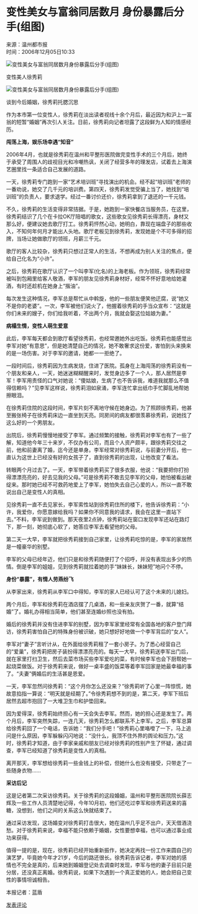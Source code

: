# 变性美女与富翁同居数月 身份暴露后分手(组图)

来源：温州都市报  
时间：2006年12月05日10:33

![变性美女与富翁同居数月身份暴露后分手(组图)](http://image2.sina.com.cn/dy/s/2006-12-05/U2004P1T1D11704747F21DT20061206113004.jpg)

变性美人徐秀莉

![变性美女与富翁同居数月身份暴露后分手(组图)](http://image2.sina.com.cn/dy/s/2006-12-05/U2004P1T1D11704747F23DT20061206113004.jpg)

谈到今后婚姻，徐秀莉托腮沉思

作为本市第一位变性人，徐秀莉在淡出读者视线十余个月后，最近因为和沪上一富翁的短暂“婚姻”再次引人关注。日前，徐秀莉向记者坦露了这段鲜为人知的情感经历。

**闯荡上海，娱乐场幸遇“知音”**

2006年4月，也就是徐秀莉在温州和平整形医院做完变性手术的三个月后，她终于承受了周围人的歧视目光和冷嘲热讽，关闭了经营多年的理发店，试着去上海演艺圈里找一条适合自己发展的道路。

一天，徐秀莉专门跑到一家“艺术培训班”寻找演出的机会。经不起“培训班”老师的一番劝说，她交了几千元的培训费。第四天，徐秀莉发觉受骗上当了，她找到“培训班”的负责人，要求退学。经过一番讨价还价，徐秀莉拿到了退还的一千元钱。

不久，徐秀莉的生活变得非常拮据。于是，她跑到一家快餐店当服务员，在这里，徐秀莉结识了几个在卡拉OK厅陪唱的歌女，这些歌女见徐秀莉长得漂亮，身材又那么好，便建议她去歌厅打工。徐秀莉怦然心动，她明白，靠现在端盘子的那些收入，不知何年何月才能出人头地。歌厅老板见到徐秀莉，发现她是个不可多得的招牌，当场让她做歌厅的领班，月薪三千元。

歌厅的客人比较杂，徐秀莉只想过正常人的生活，不想再成为别人关注的焦点，便给自己化名为“小许”。

之后，徐秀莉在歌厅认识了一个叫李军(化名)的上海老板。作为领班，徐秀莉经常被叫到包厢里给客人敬酒，李军的朋友见徐秀莉身材好，经常不怀好意地给她灌酒，有时还趁机在她身上“揩油”。

每次发生这种情况，李军总是帮忙从中斡旋，他的一些朋友便笑他迂腐，说“她又不是你的老婆”。一次，李军被他们说火了，他握着徐秀莉的手当众宣布：“这就是你们未来的嫂子，你们给我听着，不出两个月，我就会娶这位姑娘为妻。”

**病榻生情，变性人萌生爱意**

此后，李军每天都会到歌厅看望徐秀莉，也经常邀她外出吃饭。徐秀莉也能感觉出李军对她“有意思”，但是她清楚自己的情况，她不敢奢求这份爱，害怕到头来换来的是一场伤害。对于李军的邀请，她都一一拒绝了。

一段时间后，徐秀莉因为生病发烧，住进了医院。孤身在上海闯荡的徐秀莉没有一个朋友和亲人，一天，她迷迷糊糊醒来时，发觉身边多了一个人，那人居然是李军！李军用责怪的口气对她说：“傻姑娘，生病了也不告诉我，难道我就那么不值得信赖吗？”见李军这样说，徐秀莉泪如泉涌，李军连忙拿出纸巾手忙脚乱地帮她擦眼泪。

在徐秀莉住院的这段时间，李军片刻不离地守候在她身边。为了照顾徐秀莉，他甚至搬张椅子在徐秀莉床边一直坐到天亮。同房间的病友都很羡慕徐秀莉，说她找了这么好的一个男朋友。

出院后，徐秀莉慢慢地接受了李军。通过频繁的接触，徐秀莉对李军也有了一些了解，知道他今年三十来岁，不仅办有公司，而且个人资产颇丰，跟徐秀莉交往之前，他和前妻离了婚，迄今还是单身。李军经常对徐秀莉说，与前妻分开后，他一直认为这世上已经没有好的女孩子了，直到徐秀莉的出现，让他改变了看法。

转眼两个月过去了。一天，李军带着徐秀莉买了很多衣服，他说：“我要把你打扮得漂漂亮亮的，好去见我的父母。”可是徐秀莉不敢去见李军的父母，她怕被看出破绽来。那时她已经不可救药地爱上了李军，她怕失去自己心爱的人，所以一直不敢说出自己是变性人的真相。

见徐秀莉一直不去见家长，李军索性站到徐秀莉住所的楼下，他告诉徐秀莉：“小许，我爱你，你愿意嫁给我吗？如果你不同意我的请求，我会在这里一直站下去。”不料，李军说到做到。那天夜里2点钟，徐秀莉站在窗口发现李军还站在路灯下，那一刻，她彻底心软了，她答应李军去看望他的父母。

第二天一大早，李军就把徐秀莉接到自己家里，让徐秀莉吃惊的是，李军的家居然是一幢豪华的别墅。

李军的父母已经年迈，他们只是和徐秀莉随便打了个招呼，并没有表现出多少的热情。倒是李军的姐姐，见到徐秀莉就拉着她的手“妹妹长，妹妹短”地问个不停。

**身份“暴露”，有情人劳燕纷飞**

从李家出来，徐秀莉从李军口中得知，李军的家人已经认可了这个未来的儿媳妇。

两个月后，李军和徐秀莉在酒店摆了几桌酒，和一些亲友庆贺了一番，就算“结婚”了。婚礼办得相当简单，他们甚至连婚纱照也没有拍。

婚后的徐秀莉并没有住进李军的别墅，因为李军家里经常有全国各地的客户登门拜访，徐秀莉害怕自己的特殊身份被识破，她只想好好地做一个李军背后的“女人”。

李军对“妻子”言听计从，在外面给徐秀莉租了一套小房子。为了悉心经营自己的“爱巢”，徐秀莉把房子装扮得漂漂亮亮的。每天一大早，徐秀莉送李军出门后，就在家里打扫卫生，然后去菜市场买些李军爱吃的菜，有时候李军也会下厨帮她一起烧菜做饭。对于徐秀莉来说，做好一桌丰盛的饭菜等着李军回家是她最幸福的事了。“夫妻”俩婚后的生活甚是恩爱。

一天，李军忽然问徐秀莉：“这个月你怎么还没来？”徐秀莉听了心里一阵惊慌，她故意掐指一算说：“明天就是经期了。”令徐秀莉想不到的是，第二天，李军下班后居然去超市抱回了一大堆卫生巾和护垫回来。

因为爱得深，徐秀莉始终担心有一天会失去李军。然而，她的担心还是发生了。两个月后，李军突然失踪，一连几天，徐秀莉怎么都联系不上李军。之后，李军总算给徐秀莉回了一个电话，告诉她：“我们分手吧！”徐秀莉心里咯噔了一下，马上追问是什么原因，李军躲躲闪闪地说：“没什么，我顶不住外界的舆论和压力。”这时，徐秀莉才知道，由于李家亲戚和朋友已经对徐秀莉的性别产生了怀疑，通过调查，李军已经知道了徐秀莉是变性人的真相。

离开那天，李军想给徐秀莉一些金钱上的补偿，但她什么也没有接受，只带走了一些随身衣物……

**采访后记**

这是记者第二次采访徐秀莉。关于徐秀莉的这段婚姻，温州和平整形医院院长薛志辉及一些工作人员清楚地记得，今年10月初，他们还吃过李军和徐秀莉送来的喜糖，没想到，他们之间的关系这么快就结束了。

通过采访发现，这场婚变对徐秀莉打击很大，她在温州几乎足不出户，天天借酒浇愁。对于徐秀莉来说，幸福不能只依赖于婚姻，女性要想幸福，也可以通过事业成功来获得。

值得一提的是，现在，徐秀莉已经开始重新振作，她决定再找一份工作来圆自己的演艺梦，毕竟她今年才21岁，今后的路还很长。徐秀莉告诉记者，李军对她的感情也不完全是真的，后来她到婚姻登记处去调查时发现，李军与他的妻子目前只是分居，还没真正离婚。徐秀莉说，如果下次遇到一个真正爱她的人，她会把自己变性的事情坦诚相告。 

本报记者：蓝盾

[发表评论](http://comment4.news.sina.com.cn/comment/comment4.html?channel=sh&newsid=1-1-11704747&style=0)
<!-- tcd_original_link http://news.sina.com.cn/s/2006-12-05/103310687583s.shtml?from=wap -->
